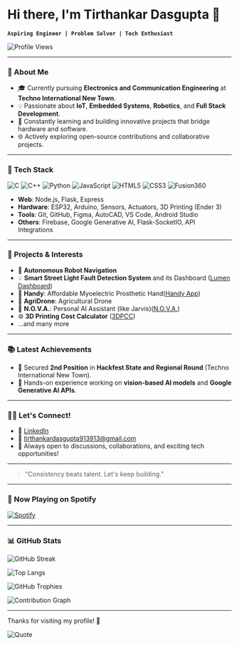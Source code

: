 # Hi there, I'm Tirthankar Dasgupta 👋

**`Aspiring Engineer | Problem Solver | Tech Enthusiast`**

![Profile Views](https://komarev.com/ghpvc/?username=MrTG1B&label=Profile%20views&color=0e75b6&style=flat)

---

### 🔗 About Me

- 🎓 Currently pursuing **Electronics and Communication Engineering** at **Techno International New Town**.
- 💡 Passionate about **IoT**, **Embedded Systems**, **Robotics**, and **Full Stack Development**.
- 🚀 Constantly learning and building innovative projects that bridge hardware and software.
- 🌐 Actively exploring open-source contributions and collaborative projects.

---

### 🔬 Tech Stack

![C](https://img.shields.io/badge/-C-00599C?style=flat-square&logo=c&logoColor=white)
![C++](https://img.shields.io/badge/-C++-00599C?style=flat-square&logo=c%2B%2B&logoColor=white)
![Python](https://img.shields.io/badge/-Python-3776AB?style=flat-square&logo=python&logoColor=white)
![JavaScript](https://img.shields.io/badge/-JavaScript-F7DF1E?style=flat-square&logo=javascript&logoColor=black)
![HTML5](https://img.shields.io/badge/-HTML5-E34F26?style=flat-square&logo=html5&logoColor=white)
![CSS3](https://img.shields.io/badge/-CSS3-1572B6?style=flat-square&logo=css3&logoColor=white)
![Fusion360](https://img.shields.io/badge/-Fusion360-1797ED?style=flat-square&logo=autodesk&logoColor=white)

- **Web**: Node.js, Flask, Express
- **Hardware**: ESP32, Arduino, Sensors, Actuators, 3D Printing (Ender 3)
- **Tools**: Git, GitHub, Figma, AutoCAD, VS Code, Android Studio 
- **Others**: Firebase, Google Generative AI, Flask-SocketIO, API Integrations

---

### 💼 Projects & Interests

- 🤖 **Autonomous Robot Navigation**
- 💡 **Smart Street Light Fault Detection System** and its Dashboard ([Lumen Dashboard](https://github.com/MrTG1B/Lumen_Dashboard))
- 🦾 **Handy**: Affordable Myoelectric Prosthetic Hand([Handy App](https://github.com/MrTG1B/Handy_App))
- 🚁 **AgriDrone**: Agricultural Drone
- 🤖 **N.O.V.A.**: Personal AI Assistant (like Jarvis)([N.O.V.A.](https://github.com/MrTG1B/NOVA))
- ⚙️ **3D Printing Cost Calculator** ([3DPCC](https://github.com/MrTG1B/3DPCC))
- …and many more

---

### 📚 Latest Achievements

- 👑 Secured **2nd Position** in **Hackfest State and Regional Round** (Techno International New Town).
- 🖖 Hands-on experience working on **vision-based AI models** and **Google Generative AI APIs**.

---

### 🚶‍♂️ Let's Connect!

- 💌 [LinkedIn](https://www.linkedin.com/in/tirthankar-dasgupta-mrtg1b)
- 📧 tirthankardasgupta913913@gmail.com
- 💬 Always open to discussions, collaborations, and exciting tech opportunities!

---

> "Consistency beats talent. Let's keep building."

---

### 🎵 Now Playing on Spotify

[![Spotify](https://novatorem-swart-three.vercel.app/api/spotify)](https://open.spotify.com/user/)

---

### 📊 GitHub Stats

![GitHub Streak](https://github-readme-streak-stats.herokuapp.com/?user=MrTG1B&theme=tokyonight)

![Top Langs](https://github-readme-stats.vercel.app/api/top-langs/?username=MrTG1B&layout=compact&theme=tokyonight)

![GitHub Trophies](https://github-profile-trophy.vercel.app/?username=MrTG1B&theme=tokyonight&no-frame=true&column=4&margin-w=15&margin-h=15)

![Contribution Graph](https://github-readme-activity-graph.vercel.app/graph?username=MrTG1B&theme=green)

---

Thanks for visiting my profile! 💚

![Quote](https://quotes-github-readme.vercel.app/api?type=horizontal&theme=tokyonight)

